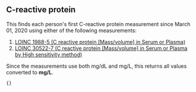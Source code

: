## C-reactive protein 

This finds each person's first C-reactive protein measurement since March 01, 2020 using either of the following measurements:

1. [LOINC 1988-5 (C reactive protein [Mass/volume] in Serum or Plasma)](https://athena.ohdsi.org/search-terms/terms/3020460)
2. [LOINC 30522-7 (C reactive protein [Mass/volume] in Serum or Plasma by High sensitivity method)](https://athena.ohdsi.org/search-terms/terms/3010156)

Since the measurements use both mg/dL and mg/L, this returns all values converted to **mg/L**.

```SQL
{}
```
